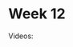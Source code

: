# Week 12

Videos:
<!-- - [Dr. Trefor Bazett: Intro to the Laplace Transform & Three Examples](https://www.youtube.com/watch?v=KqokoYr_h1A) -->